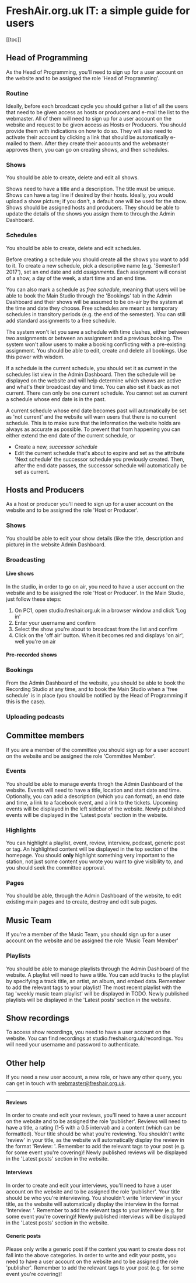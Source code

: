 # FreshAir.org.uk IT: a simple guide for users
[[toc]]
## Head of Programming
As the Head of Programming, you'll need to sign up for a user account on the website and to be assigned the role 'Head of Programming'.

### Routine
Ideally, before each broadcast cycle you should gather a list of all the users that need to be given access as hosts or producers and e-mail the list to the webmaster. All of them will need to sign up for a user account on the website and request to be given access as Hosts or Producers. You should provide them with indications on how to do so. They will also need to activate their account by clicking a link that should be automatically e-mailed to them. After they create their accounts and the webmaster approves them, you can go on creating shows, and then schedules.

###  Shows
You should be able to create, delete and edit all shows.

Shows need to have a title and a description. The title must be unique. Shows can have a tag line if desired by their hosts. Ideally, you would upload a show picture; if you don't, a default one will be used for the show. Shows should be assigned hosts and producers. They should be able to update the details of the shows you assign them to through the Admin Dashboard.

### Schedules
You should be able to create, delete and edit schedules.

Before creating a schedule you should create all the shows you want to add to it.
To create a new schedule, pick a descriptive name (e.g. 'Semester1 2017'), set an end date and add *assignments*. Each assignment will consist of a show, a day of the week, a start time and an end time.

You can also mark a schedule as *free schedule*, meaning that users will be able to book the Main Studio through the 'Bookings' tab in the Admin Dashboard and their shows will be assumed to be on-air by the system at the time and date they choose. Free schedules are meant as temporary schedules in transitory periods (e.g. the end of the semester). You can still add standard assignments to a free schedule.

The system won't let you save a schedule with time clashes, either between two assignments or between an assignment and a previous booking. The system won't allow users to make a booking conflicting with a pre-existing assignment. You should be able to edit, create and delete all bookings. Use this power with wisdom.

If a schedule is the current schedule, you should set it as *current* in the schedules list view in the Admin Dashboard. Then the schedule will be displayed on the website and will help determine which shows are active and what's their broadcast day and time. You can also set it back as not current. There can only be one current schedule. You cannot set as current a schedule whose end date is in the past.

A current schedule whose end date becomes past will automatically be set as 'not current' and the website will warn users that there is no current schedule. This is to make sure that the information the website holds are always as accurate as possible. To prevent that from happening you can either extend the end date of the current schedule, or
- Create a new, *successor schedule*
- Edit the current schedule that's about to expire and set as the attribute 'Next schedule' the successor schedule you previously created. Then, after the end date passes, the successor schedule will automatically be set as current.

## Hosts and Producers
As a host or producer you'll need to sign up for a user account on the website and to be assigned the role 'Host or Producer'.

### Shows
You should be able to edit your show details (like the title, description and picture) in the website Admin Dashboard.

### Broadcasting
#### Live shows
In the studio, in order to go on air,  you need to have a user account on the website and to be assigned the role 'Host or Producer'.
In the Main Studio, just follow these steps:
1. On PC1, open studio.freshair.org.uk in a browser window and click 'Log in'
2. Enter your username and confirm
3. Select the show you're about to broadcast from the list and confirm
4. Click on the 'off air' button. When it becomes red and displays 'on air', well you're on air

#### Pre-recorded shows

### Bookings
From the Admin Dashboard of the website, you should be able to book the Recording Studio at any time, and to book the Main Studio when a 'free schedule' is in place (you should be notified by the Head of Programming if this is the case).

### Uploading podcasts
## Committee members
If you are a member of the committee you should sign up for a user account on the website and be assigned the role 'Committee Member'.

### Events
You should be able to manage events throgh the Admin Dashboard of the website.
Events will need to have a title, location and start date and time. Optionally, you can add a description (which you can format), an end date and time, a link to a facebook event, and a link to the tickets.
Upcoming events will be displayed in the left sidebar of the website. Newly published events will be displayed in the 'Latest posts' section in the website.

### Highlights
You can highlight a playlist, event, review, interview, podcast, generic post or tag. An highlighted content will be displayed in the top section of the homepage. You should **only** highlight something very important to the station, not just some content you wrote you want to give visibility to, and you should seek the committee approval.

### Pages
You should be able, through the Admin Dashboard of the website, to edit existing main pages and to create, destroy and edit sub pages.


## Music Team
If you're a member of the Music Team, you should sign up for a user account on the website and be assigned the role 'Music Team Member'
### Playlists
You should be able to manage playlists through the Admin Dashboard of the website.
A playlist will need to have a title. You can add tracks to the playlist by specifying a track title, an artist, an album, and embed data. Remember to add the relevant tags to your playlist! The most recent playlist with the tag 'weekly music team playlist' will be displayed in TODO.
Newly published playlists will be displayed in the 'Latest posts' section in the website.


## Show recordings
To access show recordings, you need to have a user account on the website.
You can find recordings at studio.freshair.org.uk/recordings. You will need your username and password to authenticate.

## Other help
If you need a new user account, a new role, or have any other query, you can get in touch with webmaster@freshair.org.uk.

---------------------------------------------

#### Reviews
In order to create and edit your reviews, you'll need to have a user account on the website and to be assigned the role 'publisher'.
Reviews will need to have a title, a rating (1-5 with a 0.5 interval) and a content (which can be formatted). Your title should be what you're reviewing. You shouldn't write 'review' in your title, as the website will automatically display the review in the format 'Review: <your title>'. Remember to add the relevant tags to your post (e.g. for some event you're covering)!
Newly published reviews will be displayed in the 'Latest posts' section in the website.

#### Interviews
In order to create and edit your interviews, you'll need to have a user account on the website and to be assigned the role 'publisher'. Your title should be who you're interviewing. You shouldn't write 'interview' in your title, as the website will automatically display the interview in the format 'Interview: <your title>'. Remember to add the relevant tags to your interview (e.g. for some event you're covering)!
Newly published interviews will be displayed in the 'Latest posts' section in the website.

#### Generic posts
Please only write a generic post if the content you want to create does not fall into the above categories.
In order to write and edit your posts, you need to have a user account on the website and to be assigned the role 'publisher'.
Remember to add the relevant tags to your post (e.g. for some event you're covering)!




